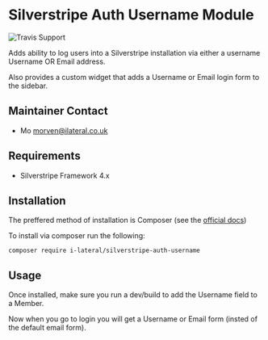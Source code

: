 # Silverstripe Auth Username Module

![Travis Support](https://travis-ci.org/i-lateral/silverstripe-auth-username.svg?branch=master)

Adds ability to log users into a Silverstripe installation via either a username
Username OR Email address.

Also provides a custom widget that adds a Username or Email login form to the
sidebar.

## Maintainer Contact

 * Mo <morven@ilateral.co.uk>

## Requirements

 * Silverstripe Framework 4.x

## Installation

The preffered method of installation is Composer (see the
[official docs](https://docs.silverstripe.org/en/3/developer_guides/extending/modules/#installation))

To install via composer run the following:

    composer require i-lateral/silverstripe-auth-username

## Usage

Once installed, make sure you run a dev/build to add the Username field to
a Member.

Now when you go to login you will get a Username or Email form (insted of the
default email form).
